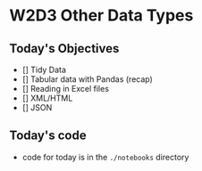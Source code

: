 # W2D3 Other Data Types

## Today's Objectives
- [] Tidy Data
- [] Tabular data with Pandas (recap)
- [] Reading in Excel files
- [] XML/HTML
- [] JSON

## Today's code

- code for today is in the `./notebooks` directory
